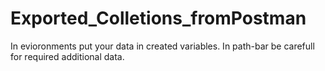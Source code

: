 # Exported_Colletions_fromPostman
In evioronments put your data in created variables.
In path-bar be carefull for required additional data.
